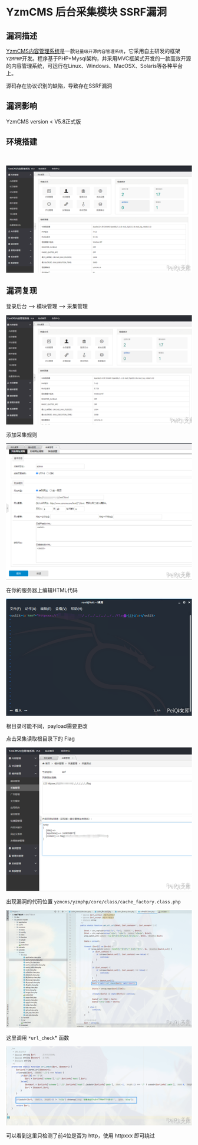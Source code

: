 # YzmCMS 后台采集模块 SSRF漏洞

## 漏洞描述

[YzmCMS内容管理系统](https://www.yzmcms.com/)是一款`轻量级开源内容管理系统`，它采用自主研发的框架`YZMPHP`开发。程序基于PHP+Mysql架构，并采用MVC框架式开发的一款高效开源的内容管理系统，可运行在Linux、Windows、MacOSX、Solaris等各种平台上。



源码存在协议识别的缺陷，导致存在SSRF漏洞

## 漏洞影响

<a-checkbox checked>YzmCMS version <  V5.8正式版</a-checkbox></br>	

## 环境搭建

<a-alert type="success" message="按照文档安装即可:https://github.com/yzmcms/yzmcms" description="" showIcon>
</a-alert>
<br/>

![img](../../../.vuepress/public/img/yzmcms-1.png)



## 漏洞复现



登录后台 --> 模块管理 --> 采集管理

![image-20220313234840629](../../../.vuepress/public/img/image-20220313234840629.png)

添加采集规则



![img](../../../.vuepress/public/img/yzmcms-4.png)



在你的服务器上编辑HTML代码



![img](../../../.vuepress/public/img/yzmcms-5.png)



根目录可能不同，payload需要更改

点击采集读取根目录下的 Flag

![img](../../../.vuepress/public/img/yzmcms-3.png)



出现漏洞的代码位置 `yzmcms/yzmphp/core/class/cache_factory.class.php`



![img](../../../.vuepress/public/img/yzmcms-6.png)



这里调用 `*url_check`* 函数



![img](../../../.vuepress/public/img/yzmcms-7.png)



可以看到这里只检测了前4位是否为 http，使用 httpxxx 即可绕过